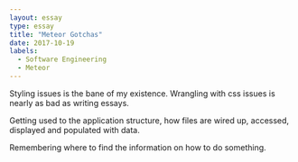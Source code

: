 ```yaml
---
layout: essay
type: essay
title: "Meteor Gotchas"
date: 2017-10-19
labels:
  - Software Engineering
  - Meteor
---
```

<p>
Styling issues is the bane of my existence. Wrangling with css issues is nearly as bad as writing essays.
</p>
<p>
Getting used to the application structure, how files are wired up, accessed, displayed and populated with data.
</p>
<p>
Remembering where to find the information on how to do something.
</p>